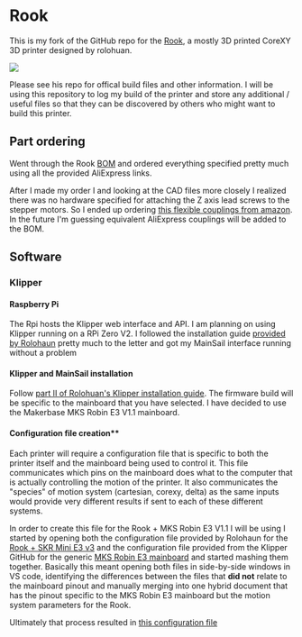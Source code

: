 # Rook

This is my fork of the GitHub repo for the [Rook](https://github.com/rolohaun/Rook), a mostly 3D printed CoreXY 3D printer designed
by rolohuan. 

![](Build_Photos/rook.png)

Please see his repo for offical build files and other information. I will be using this repository to
log my build of the printer and store any additional / useful files so that they
can be discovered by others who might want to build this printer.

## Part ordering

Went through the Rook [BOM](https://docs.google.com/spreadsheets/d/1oHDEvndkkvPFOBis4atrHRHK_DMTvttFUFWDg2He6To/edit#gid=0) and
ordered everything specified pretty much using all the provided AliExpress links. 

After I made my order I and looking at the CAD files more closely I realized there was no
hardware specified for attaching the Z axis lead screws to the stepper motors. So I
ended up ordering [this flexible couplings from amazon](https://www.amazon.com/AFUNTA-Flexible-Couplings-Compatible-Machines/dp/B07JL1QYLS/ref=sr_1_4?crid=4MQ82V5BYPGQ&keywords=flexible+couplings+5mm+to+8mm&qid=1670003750&s=industrial&sprefix=Flexible+Couplings+%2Cindustrial%2C145&sr=1-4).
In the future I'm guessing equivalent AliExpress couplings will be added to the BOM.

## Software

### Klipper

#### Raspberry Pi

The Rpi hosts the Klipper web interface and API.
I am planning on using Klipper running on a RPi Zero V2. I followed the installation
guide [provided by Rolohaun](https://www.youtube.com/watch?v=OmBIHB9TFgc&t=314s)
pretty much to the letter and got my MainSail interface running without
a problem

#### Klipper and MainSail installation

Follow [part II of Rolohuan's Klipper installation guide](https://www.youtube.com/watch?v=-SYqTW7wJTo). The firmware
build will be specific to the mainboard that you have selected. I have decided to use the Makerbase
MKS Robin E3 V1.1 mainboard. 

#### Configuration file creation**

Each printer will require a configuration file that is specific to both the printer itself and the mainboard
being used to control it. This file communicates which pins on the mainboard does what to
the computer that is actually controlling the motion of the printer. It also
communicates the "species" of motion system (cartesian, corexy, delta) as the same inputs would
provide very different results if sent to each of these different systems.

In order to create this file for the Rook + MKS Robin E3 V1.1 I will be using I started by opening
both the configuration file provided by Rolohaun for the [Rook + SKR Mini E3 v3](https://github.com/rolohaun/Rook/blob/main/Klipper%20Config/SKR%20Mini%20E3%20v3%20Config/printer.cfg) and the configuration file provided from the Klipper GitHub for
the generic [MKS Robin E3 mainboard](https://github.com/Klipper3d/klipper/blob/master/config/generic-mks-robin-e3.cfg) and started
mashing them together. Basically this meant opening both files in side-by-side windows in VS code, identifying
the differences between the files that **did not** relate to the mainboard pinout and manually merging
into one hybrid document that has the pinout specific to the MKS Robin E3 mainboard but the motion system
parameters for the Rook.

Ultimately that process resulted in [this configuration file](https://github.com/EthanHolleman/Rook-build/blob/main/Klipper%20Config/MKRobinE3V1.1/rook/rook-mks-robin-e3.cfg)





